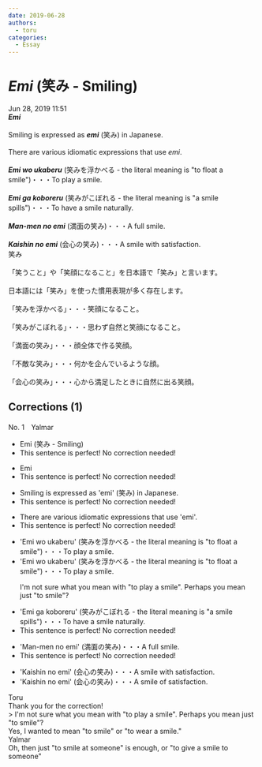 ```yaml
---
date: 2019-06-28
authors:
  - toru
categories:
  - Essay
---
```


<h1 id="subject_show"><strong><em>Emi</strong></em> (笑み - Smiling)</h1>
<div class="date">Jun 28, 2019 11:51</div>
<div id="post"><div id="body_show_ori">
<strong><em>Emi</strong></em><br/><br/>Smiling is expressed as <strong><em>emi</em></strong> (笑み) in Japanese.<br/><br/>There are various idiomatic expressions that use <em>emi</em>.<br/><br/><strong><em>Emi wo ukaberu</em></strong> (笑みを浮かべる - the literal meaning is "to float a smile")・・・To play a smile.<br/><br/><strong><em>Emi ga koboreru</em></strong> (笑みがこぼれる - the literal meaning is "a smile spills")・・・To have a smile naturally. <br/><br/><strong><em>Man-men no emi</em></strong> (満面の笑み)・・・A full smile.<br/><br/><strong><em>Kaishin no emi</em></strong> (会心の笑み)・・・A smile with satisfaction.
</div></div>

<!-- more -->

<div id="post_ja"><div id="body_show_mo">
笑み<br/><br/>「笑うこと」や「笑顔になること」を日本語で「笑み」と言います。<br/><br/>日本語には「笑み」を使った慣用表現が多く存在します。<br/><br/>「笑みを浮かべる」・・・笑顔になること。<br/><br/>「笑みがこぼれる」・・・思わず自然と笑顔になること。<br/><br/>「満面の笑み」・・・顔全体で作る笑顔。<br/><br/>「不敵な笑み」・・・何かを企んでいるような顔。<br/><br/>「会心の笑み」・・・心から満足したときに自然に出る笑顔。
</div></div>

## Corrections (1)
<div id="block"><div class="first_name"> No. 1　<span class="just_name">Yalmar</span></div><div id="block2">
<ul class="correction_field">
<li class="incorrect">Emi (笑み - Smiling)</li>
<li class="corrected perfect">This sentence is perfect! No correction needed!</li>
</ul>
<ul class="correction_field">
<li class="incorrect">Emi</li>
<li class="corrected perfect">This sentence is perfect! No correction needed!</li>
</ul>
<ul class="correction_field">
<li class="incorrect">Smiling is expressed as 'emi' (笑み) in Japanese.</li>
<li class="corrected perfect">This sentence is perfect! No correction needed!</li>
</ul>
<ul class="correction_field">
<li class="incorrect">There are various idiomatic expressions that use 'emi'.</li>
<li class="corrected perfect">This sentence is perfect! No correction needed!</li>
</ul>
<ul class="correction_field">
<li class="incorrect">'Emi wo ukaberu' (笑みを浮かべる - the literal meaning is "to float a smile")・・・To play a smile.</li>
<li class="corrected correct">
'Emi wo ukaberu' (笑みを浮かべる - the literal meaning is "to float a smile")・・・To play a smile.
<p class="correction_comment">I'm not sure what you mean with "to play a smile". Perhaps you mean just "to smile"?</p>
</li>
</ul>
<ul class="correction_field">
<li class="incorrect">'Emi ga koboreru' (笑みがこぼれる - the literal meaning is "a smile spills")・・・To have a smile naturally.</li>
<li class="corrected perfect">This sentence is perfect! No correction needed!</li>
</ul>
<ul class="correction_field">
<li class="incorrect">'Man-men no emi' (満面の笑み)・・・A full smile.</li>
<li class="corrected perfect">This sentence is perfect! No correction needed!</li>
</ul>
<ul class="correction_field">
<li class="incorrect">'Kaishin no emi' (会心の笑み)・・・A smile with satisfaction.</li>
<li class="corrected correct">
'Kaishin no emi' (会心の笑み)・・・A smile <span class="f_red">of</span> satisfaction.
</li>
</ul>
</div><div class="name"><span class="just_name">Toru</span><br>
Thank you for the correction!<br/>&gt; I'm not sure what you mean with "to play a smile". Perhaps you mean just "to smile"?<br/>Yes, I wanted to mean "to smile" or "to wear a smile."
</div>
<div class="name"><span class="just_name">Yalmar</span><br>
Oh, then just "to smile at someone" is enough, or "to give a smile to someone"
</div>
</div>
